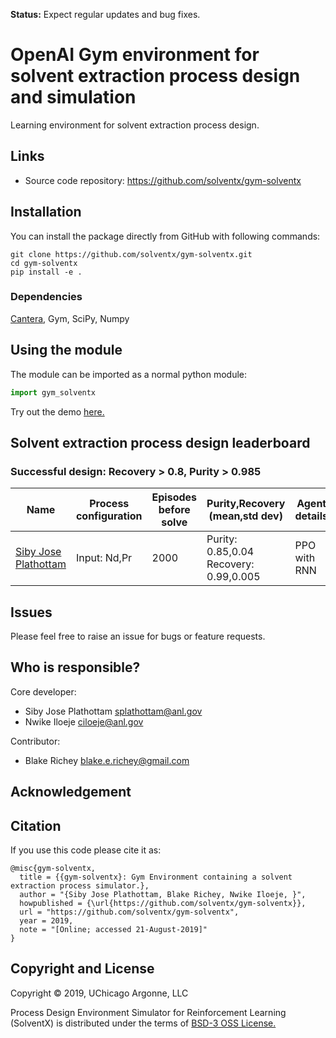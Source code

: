 **Status:** Expect regular updates and bug fixes.

# OpenAI Gym environment for solvent extraction process design and simulation

Learning environment for solvent extraction process design.

## Links
* Source code repository: https://github.com/solventx/gym-solventx

## Installation
You can install the package directly from GitHub with following commands:
```
git clone https://github.com/solventx/gym-solventx.git
cd gym-solventx
pip install -e .
```

### Dependencies  
[Cantera](https://cantera.org/install/conda-install.html), Gym, SciPy, Numpy

## Using the module
The module can be imported as a normal python module: 

```python
import gym_solventx
```

Try out the demo [here.](https://github.com/solventx/gym-solventx/blob/master/demo.ipynb)

## Solvent extraction process design leaderboard
### Successful design: Recovery > 0.8, Purity > 0.985

|Name| Process configuration| Episodes before solve | Purity,Recovery (mean,std dev) | Agent details | Train script |
|--------------|-----------------------|----------|----------|-------|-------|
| [Siby Jose Plathottam](https://github.com/sibyjackgrove) | Input: Nd,Pr | 2000 | Purity: 0.85,0.04           Recovery: 0.99,0.005 |PPO with RNN||

## Issues
Please feel free to raise an issue for bugs or feature requests.

## Who is responsible?
Core developer:  
- Siby Jose Plathottam splathottam@anl.gov 
- Nwike Iloeje ciloeje@anl.gov  

Contributor:  
- Blake Richey blake.e.richey@gmail.com  

## Acknowledgement  

## Citation
If you use this code please cite it as:

```
@misc{gym-solventx,
  title = {{gym-solventx}: Gym Environment containing a solvent extraction process simulator.},
  author = "{Siby Jose Plathottam, Blake Richey, Nwike Iloeje, }",
  howpublished = {\url{https://github.com/solventx/gym-solventx}},
  url = "https://github.com/solventx/gym-solventx",
  year = 2019,
  note = "[Online; accessed 21-August-2019]"
}
```

## Copyright and License  
Copyright © 2019, UChicago Argonne, LLC

Process Design Environment Simulator for Reinforcement Learning (SolventX) is distributed under the terms of [BSD-3 OSS License.](LICENSE.md)
